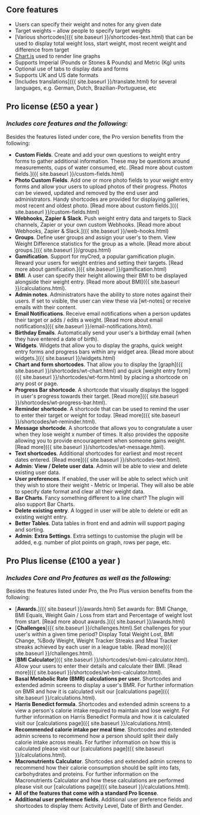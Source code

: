   
## Core features
  
- Users can specify their weight and notes for any given date  
- Target weights – allow people to specify target weights  
- [Various shortcodes]({{ site.baseurl }}/shortcodes-text.html)  that can be used to display total weight loss, start weight, most recent weight and difference from target  
- [Chart.js](http://www.chartjs.org/)  used to render line graphs  
- Supports Imperial (Pounds or Stones & Pounds) and Metric (Kg) units
- Optional use of tabs to display data and forms  
- Supports UK and US date formats
- [Includes translations]({{ site.baseurl }}/translate.html) for several  languages, e.g. German, Dutch, Brazilian-Portuguese, etc
  
## Pro license (£50 a year )
### *Includes core features and the following:*

Besides the features listed under core, the Pro version benefits from the following:  
  
-   **Custom Fields**. Create and add your own questions to weight entry forms to gather additional information. These may be questions around measurements, cups of water consumed, etc.  [Read more about custom fields.]({{ site.baseurl }}/custom-fields.html)  
-   **Photo Custom Fields**. Add one or more photo fields to your weight entry forms and allow your users to upload photos of their progress. Photos can be viewed, updated and removed by the end user and administrators. Handy shortcodes are provided for displaying galleries, most recent and oldest photo.  [Read more about custom fields.]({{ site.baseurl }}/custom-fields.html)  
-   **Webhooks, Zapier & Slack**. Push weight entry data and targets to Slack channels, Zapier or your own custom Webhooks.  [Read more about Webhooks, Zapier & Slack.]({{ site.baseurl }}/web-hooks.html)  
-   **Groups**. Define user groups and assign your user's to them. View Weight Difference statistics for the group as a whole.  [Read more about groups.]({{ site.baseurl }}/groups.html)  
-   **Gamification**. Support for myCred, a popular gamification plugin. Reward your users for weight entries and setting their targets.  [Read more about gamification.]({{ site.baseurl }}/gamification.html)  
-   **BMI**. A user can specify their height allowing their BMI to be displayed alongside their weight entry.  [Read more about BMI]({{ site.baseurl }}/calculations.html).  
-   **Admin notes**. Administrators have the ability to store notes against their users. If set to visible, the user can view these via [wt-notes] or receive emails with their content.
-   **Email Notifications**. Receive email notifications when a person updates their target or adds / edits a weight.  [Read more about email notifications]({{ site.baseurl }}/email-notifications.html).  
-   **Birthday Emails**. Automatically send your user's a birthday email (when they have entered a date of birth).  
-   **Widgets**. Widgets that allow you to display the graphs, quick weight entry forms and progress bars within any widget area.  [Read more about widgets.]({{ site.baseurl }}/widgets.html)  
-   **Chart and form shortcodes**. That allow you to display the  [graph]({{ site.baseurl }}/shortcodes/wt-chart.html)  and quick  [weight entry form]({{ site.baseurl }}/shortcodes/wt-form.html)  by placing a shortcode on any post or page.  
-   **Progress Bar shortcode**. A shortcode that visually displays the logged in user's progress towards their target.  [Read more]({{ site.baseurl }}/shortcodes/wt-progress-bar.html).  
-   **Reminder shortcode**. A shortcode that can be used to remind the user to enter their target or weight for today.  [Read more]({{ site.baseurl }}/shortcodes/wt-reminder.html).  
-   **Message shortcode**. A shortcode that allows you to congratulate a user when they lose weight x number of times. It also provides the opposite allowing you to provide encouragement when someone gains weight.  [Read more]({{ site.baseurl }}/shortcodes/wt-message.html).  
-   **Text shortcodes**. Additional shortcodes for earliest and most recent dates entered.  [Read more]({{ site.baseurl }}/shortcodes-text.html).  
-   **Admin**:  **View / Delete user data**. Admin will be able to view and delete existing user data.  
-   **User preferences**. If enabled, the user will be able to select which unit they wish to store their weight - Metric or Imperial. They will also be able to specify date format and clear all their weight data.  
-   **Bar Charts**. Fancy something different to a line chart? The plugin will also support Bar Charts.  
-   **Delete existing entry**. A logged in user will be able to delete or edit an existing weight entry.  
-   **Better Tables**. Data tables in front end and admin will support paging and sorting.  
-   **Admin**:  **Extra Settings**. Extra settings to customise the plugin will be added, e.g. number of plot points on graph, rows per page, etc.  
  
## Pro Plus license (£100 a year )
### *Includes Core and Pro features as well as the following:*
  
Besides the features listed under Pro, the Pro Plus version benefits from the following:  
  
-   [**Awards.**]({{ site.baseurl }}/awards.html) Set awards for: BMI Change, BMI Equals, Weight Gain / Loss from start and Percentage of weight lost from start.  [Read more about awards.]({{ site.baseurl }}/awards.html)  
-   [**Challenges**]({{ site.baseurl }}/challenges.html).Set challenges for your user's within a given time period? Display Total Weight Lost, BMI Change, %Body Weight, Weight Tracker Streaks and Meal Tracker streaks achieved by each user in a league table.  [Read more]({{ site.baseurl }}/challenges.html).  
-   [**BMI Calculator**]({{ site.baseurl }}/shortcodes/wt-bmi-calculator.html). Allow your users to enter their details and calculate their BMI.  [Read more]({{ site.baseurl }}/shortcodes/wt-bmi-calculator.html).  
-   **Basal Metabolic Rate (BMR) calculations per user.** Shortcodes and extended admin screens to display a user's BMR. For further information on BMR and how it is calculated visit our  [calculations page]({{ site.baseurl }}/calculations.html).  
-   **Harris Benedict formula**. Shortcodes and extended admin screens to a view a person's calorie intake required to maintain and lose weight. For further information on Harris Benedict Formula and how it is calculated visit our  [calculations page]({{ site.baseurl }}/calculations.html).  
-   **Recommended calorie intake per meal time**. Shortcodes and extended admin screens to recommend how a person should split their daily calorie intake across meals. For further information on how this is calculated please visit our  [calculations page]({{ site.baseurl }}/calculations.html).  
-   **Macronutrients Calculator**. Shortcodes and extended admin screens to recommend how their calorie consumption should be split into fats, carbohydrates and proteins. For further information on the Macronutrients Calculator and how these calculations are performed please visit our  [calculations page]({{ site.baseurl }}/calculations.html).  
-   **All of the features that come with a standard Pro license**.  
-   **Additional user preference fields**. Additional user preference fields and shortcodes to display them: Activity Level, Date of Birth and Gender.
